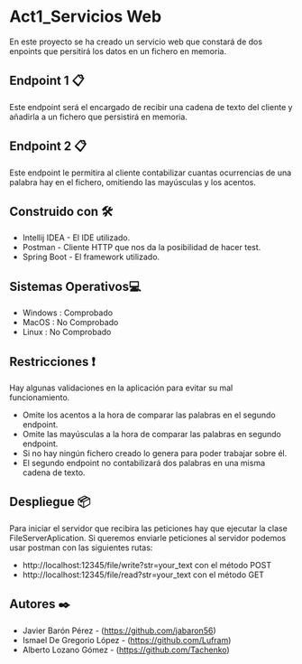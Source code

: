 # Act1_Servicios Web

En este proyecto se ha creado un servicio web que constará de dos enpoints que persitirá los datos en un fichero en memoria.

## Endpoint 1 📋

Este endpoint será el encargado de recibir una cadena de texto del cliente y añadirla a un fichero que persistirá en memoria.

## Endpoint 2 📋

Este endpoint le permitira al cliente contabilizar cuantas ocurrencias de una palabra hay en el fichero, omitiendo las mayúsculas y los acentos.

## Construido con  🛠️

* Intellij IDEA - El IDE utilizado.
* Postman - Cliente HTTP que nos da la posibilidad de hacer test.
* Spring Boot - El framework utilizado.

## Sistemas Operativos💻

* Windows : Comprobado
* MacOS : No Comprobado
* Linux : No Comprobado

## Restricciones ❗
Hay algunas validaciones en la aplicación para evitar su mal funcionamiento.

* Omite los acentos a la hora de comparar las palabras en el segundo endpoint.
* Omite las mayúsculas a la hora de comparar las palabras en segundo endpoint.
* Si no hay ningún fichero creado lo genera para poder trabajar sobre él.
* El segundo endpoint no contabilizará dos palabras en una misma cadena de texto.

## Despliegue 📦
Para iniciar el servidor que recibira las peticiones hay que ejecutar la clase FileServerAplication.
Si queremos enviarle peticiones al servidor podemos usar postman con las siguientes rutas:
* http://localhost:12345/file/write?str=your_text con el método POST
* http://localhost:12345/file/read?str=your_text con el método GET

## Autores ✒️
* Javier Barón Pérez - (https://github.com/jabaron56)
* Ismael De Gregorio López - (https://github.com/Lufram)
* Alberto Lozano Gómez - (https://github.com/Tachenko)
